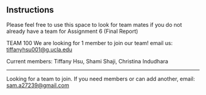 ## Instructions

Please feel free to use this space to look for team mates if you do not already have a team for Assignment 6 (Final Report)

TEAM 100
We are looking for 1 member to join our team! email us: tiffanyhsu001@g.ucla.edu

Current members:
Tiffany Hsu,
Shami Shaji,
Christina Indudhara

------

Looking for a team to join. If you need members or can add another, email: sam.a27239@gmail.com
